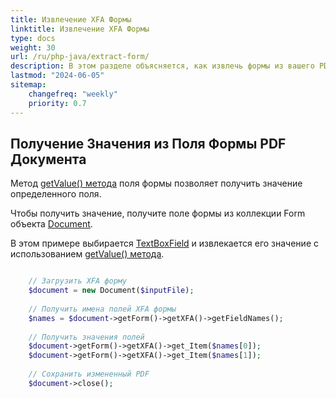 ```yaml
---
title: Извлечение XFA Формы
linktitle: Извлечение XFA Формы
type: docs
weight: 30
url: /ru/php-java/extract-form/
description: В этом разделе объясняется, как извлечь формы из вашего PDF документа с помощью Aspose.PDF для PHP через Java.
lastmod: "2024-06-05"
sitemap:
    changefreq: "weekly"
    priority: 0.7
---
```


## Получение Значения из Поля Формы PDF Документа

Метод [getValue() метода](https://reference.aspose.com/pdf/java/com.aspose.pdf/TextBoxField#getValue--) поля формы позволяет получить значение определенного поля.

Чтобы получить значение, получите поле формы из коллекции Form объекта [Document](https://reference.aspose.com/pdf/java/com.aspose.pdf/Document).

В этом примере выбирается [TextBoxField](https://reference.aspose.com/pdf/java/com.aspose.pdf/TextBoxField) и извлекается его значение с использованием [getValue() метода](https://reference.aspose.com/pdf/java/com.aspose.pdf/TextBoxField#getValue--).

```php

    // Загрузить XFA форму
    $document = new Document($inputFile);
    
    // Получить имена полей XFA формы
    $names = $document->getForm()->getXFA()->getFieldNames();
        
    // Получить значения полей
    $document->getForm()->getXFA()->get_Item($names[0]);
    $document->getForm()->getXFA()->get_Item($names[1]);
    
    // Сохранить измененный PDF    
    $document->close();
```